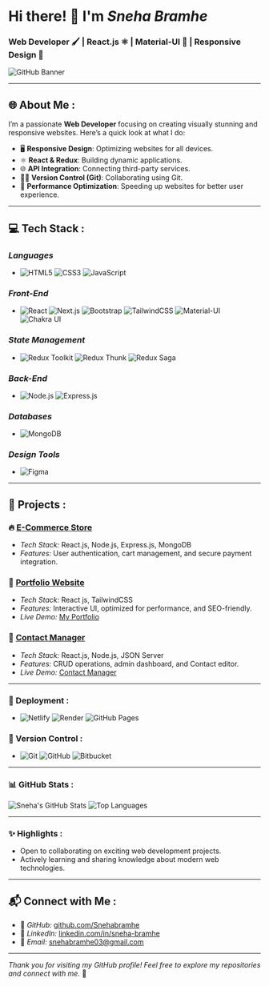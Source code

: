 # Hi there! 👋 I'm *Sneha Bramhe*  
### Web Developer 🖌️ | React.js ⚛️ | Material-UI 🎨 | Responsive Design 📱

![GitHub Banner](https://res.cloudinary.com/dzvodowb0/image/upload/v1736692372/cover_img_canva_nwf9k3.png)

---

## 🌐 About Me : 

I’m a passionate **Web Developer** focusing on creating visually stunning and responsive websites. Here’s a quick look at what I do:

- 🖥️ **Responsive Design**: Optimizing websites for all devices.
- ⚛️ **React & Redux**: Building dynamic applications.
- 🌐 **API Integration**: Connecting third-party services.
- 🧑‍💻 **Version Control (Git)**: Collaborating using Git.
- 🚀 **Performance Optimization**: Speeding up websites for better user experience.

---

## 💻 Tech Stack :

### *Languages*  
- ![HTML5](https://img.shields.io/badge/HTML5-%23E34F26.svg?style=for-the-badge&logo=html5&logoColor=white)  ![CSS3](https://img.shields.io/badge/CSS3-%231572B6.svg?style=for-the-badge&logo=css3&logoColor=white)  ![JavaScript](https://img.shields.io/badge/JavaScript-%23F7DF1E.svg?style=for-the-badge&logo=javascript&logoColor=black)  

### *Front-End*  
- ![React](https://img.shields.io/badge/React-%2361DAFB.svg?style=for-the-badge&logo=react&logoColor=black)  ![Next.js](https://img.shields.io/badge/Next.js-%23000000.svg?style=for-the-badge&logo=next.js&logoColor=white)  ![Bootstrap](https://img.shields.io/badge/Bootstrap-%237952B3.svg?style=for-the-badge&logo=bootstrap&logoColor=white)  ![TailwindCSS](https://img.shields.io/badge/TailwindCSS-%2338B2AC.svg?style=for-the-badge&logo=tailwind-css&logoColor=white)  ![Material-UI](https://img.shields.io/badge/Material%20UI-%23007FFF.svg?style=for-the-badge&logo=material-ui&logoColor=white)  ![Chakra UI](https://img.shields.io/badge/Chakra%20UI-%230E1B28.svg?style=for-the-badge&logo=chakra-ui&logoColor=white)

### *State Management*  
- ![Redux Toolkit](https://img.shields.io/badge/Redux%20Toolkit-%23593D88.svg?style=for-the-badge&logo=redux&logoColor=white)  ![Redux Thunk](https://img.shields.io/badge/Redux%20Thunk-%237D3B82.svg?style=for-the-badge&logo=redux&logoColor=white)  ![Redux Saga](https://img.shields.io/badge/Redux%20Saga-%233D56B2.svg?style=for-the-badge&logo=redux&logoColor=white)

### *Back-End*  
- ![Node.js](https://img.shields.io/badge/Node.js-%23339933.svg?style=for-the-badge&logo=node.js&logoColor=white)  ![Express.js](https://img.shields.io/badge/Express.js-%23000000.svg?style=for-the-badge&logo=express&logoColor=white)  

### *Databases*  
- ![MongoDB](https://img.shields.io/badge/MongoDB-%2347A248.svg?style=for-the-badge&logo=mongodb&logoColor=white)

### *Design Tools*  
- ![Figma](https://img.shields.io/badge/Figma-%23F24E1E.svg?style=for-the-badge&logo=figma&logoColor=white)

---
## 📂 Projects :

### 🔥 [E-Commerce Store](https://github.com/choure/ecommerce-store)  
- *Tech Stack:* React.js, Node.js, Express.js, MongoDB  
- *Features:* User authentication, cart management, and secure payment integration.

### 🎨 [Portfolio Website](https://github.com/choure/portfolio)  
- *Tech Stack:* React js, TailwindCSS  
- *Features:* Interactive UI, optimized for performance, and SEO-friendly.
- *Live Demo:* <a href="https://snehabramhe.netlify.app/#projects" target="_blank">My Portfolio</a>


### 🚀 [Contact Manager](https://github.com/Snehabramhe/contact_manager)
- *Tech Stack:* React.js, Node.js, JSON Server  
- *Features:* CRUD operations, admin dashboard, and Contact editor.
- *Live Demo:* [Contact Manager](https://github.com/Snehabramhe/contact_manager/deployments/github-pages)

---

### 🚀 Deployment :
- ![Netlify](https://img.shields.io/badge/Netlify-%23000000.svg?style=for-the-badge&logo=netlify&logoColor=white)  ![Render](https://img.shields.io/badge/Render-%23F24E1E.svg?style=for-the-badge&logo=render&logoColor=white) ![GitHub Pages](https://img.shields.io/badge/GitHub_Pages-%23121011.svg?style=for-the-badge&logo=github&logoColor=white)

### 🔧 Version Control :
- ![Git](https://img.shields.io/badge/Git-%23F1502F.svg?style=for-the-badge&logo=git&logoColor=white)  ![GitHub](https://img.shields.io/badge/GitHub-%23121011.svg?style=for-the-badge&logo=github&logoColor=white)  ![Bitbucket](https://img.shields.io/badge/Bitbucket-%23004788.svg?style=for-the-badge&logo=bitbucket&logoColor=white)

---

### 📊 GitHub Stats :

![Sneha's GitHub Stats](https://github-readme-stats.vercel.app/api?username=Snehabramhe&show_icons=true&theme=radical)
![Top Languages](https://github-readme-stats.vercel.app/api/top-langs/?username=Snehabramhe&layout=compact&theme=radical)

---

### ✨ Highlights :

- Open to collaborating on exciting web development projects.
- Actively learning and sharing knowledge about modern web technologies.

---

## 📬 Connect with Me :

- 🔗 *GitHub:* [github.com/Snehabramhe](https://github.com/Snehabramhe)  
- 🔗 *LinkedIn:* [linkedin.com/in/sneha-bramhe](https://www.linkedin.com/in/sneha-bramhe/)  
- 📧 *Email:* [snehabramhe03@gmail.com](mailto:snehabramhe03@gmail.com)

---

_Thank you for visiting my GitHub profile! Feel free to explore my repositories and connect with me._ 🙌
